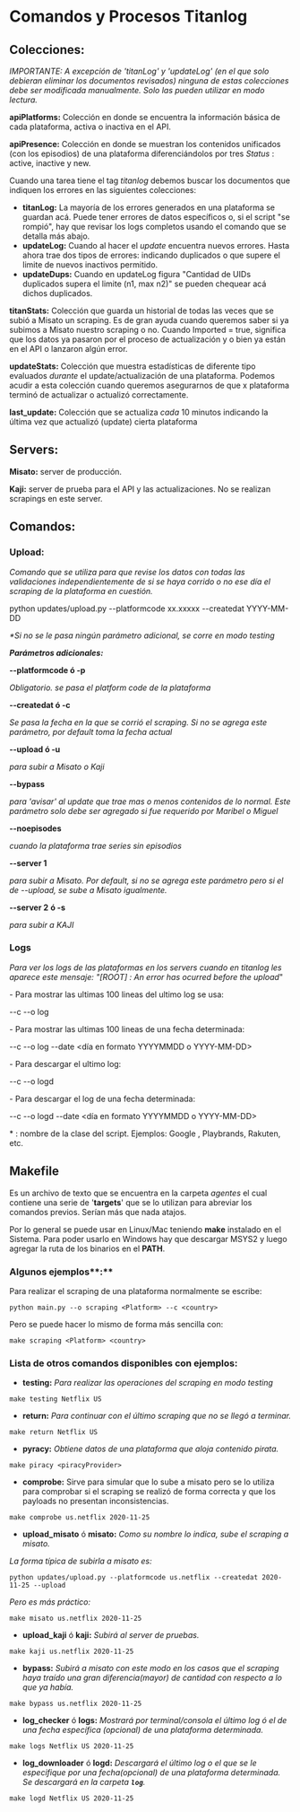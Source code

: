 # Comandos y Procesos Titanlog

Colecciones:
------------

_IMPORTANTE: A excepción de 'titanLog' y 'updateLog' (en el que solo debieran eliminar los documentos revisados) ninguna de estas colecciones debe ser modificada manualmente. Solo las pueden utilizar en modo lectura._

  

**apiPlatforms:** Colección en donde se encuentra la información básica de cada plataforma, activa o inactiva en el API.

  

**apiPresence:** Colección en donde se muestran los contenidos unificados (con los episodios) de una plataforma diferenciándolos por tres _Status_ : active, inactive y new.

  

Cuando una tarea tiene el tag _titanlog_ debemos buscar los documentos que indiquen los errores en las siguientes colecciones:

  

*   **titanLog:** La mayoría de los errores generados en una plataforma se guardan acá. Puede tener errores de datos específicos o, si el script "se rompió", hay que revisar los logs completos usando el comando que se detalla más abajo.
*   **updateLog:** Cuando al hacer el _update_ encuentra nuevos errores. Hasta ahora trae dos tipos de errores: indicando duplicados o que supere el limite de nuevos inactivos permitido.
*   **updateDups:** Cuando en updateLog figura "Cantidad de UIDs duplicados supera el limite (n1, max n2)" se pueden chequear acá dichos duplicados.

  

**titanStats:** Colección que guarda un historial de todas las veces que se subió a Misato un scraping. Es de gran ayuda cuando queremos saber si ya subimos a Misato nuestro scraping o no. Cuando Imported = true, significa que los datos ya pasaron por el proceso de actualización y o bien ya están en el API o lanzaron algún error.

  

**updateStats:** Colección que muestra estadísticas de diferente tipo evaluados _durante_ el update/actualización de una plataforma. Podemos acudir a esta colección cuando queremos asegurarnos de que x plataforma terminó de actualizar o actualizó correctamente.

  

**last\_update:** Colección que se actualiza _cada_ 10 minutos indicando la última vez que actualizó (update) cierta plataforma

  

  

Servers:
--------

  

**Misato:** server de producción.

  

**Kaji:** server de prueba para el API y las actualizaciones. No se realizan scrapings en este server.

  

  

**Comandos:**
-------------

  

### **Upload:**

_Comando que se utiliza para que revise los datos con todas las validaciones independientemente de si se haya corrido o no ese día el scraping de la plataforma en cuestión._

  

python updates/upload.py --platformcode xx.xxxxx --createdat YYYY-MM-DD

  

_\*Si no se le pasa ningún parámetro adicional, se corre en modo_ _testing_

  

**_Parámetros adicionales:_**

  

**\--platformcode ó -p**

_Obligatorio. se pasa el platform code de la plataforma_

  

**\--createdat ó -c**

_Se pasa la fecha en la que se corrió el scraping. Si no se agrega este parámetro, por default toma la fecha actual_

  

**\--upload ó -u**

_para subir a Misato o Kaji_

  

**\--bypass**

_para 'avisar' al update que trae mas o menos contenidos de lo normal. Este parámetro solo debe ser agregado si fue requerido por Maribel o Miguel_

  

**\--noepisodes**

_cuando la plataforma trae series sin episodios_

  

**\--server 1**

_para subir a Misato. Por default, si no se agrega este parámetro pero si el de --upload, se sube a Misato igualmente._

  

**\--server 2** **ó -s**

_para subir a KAJI_

  

  

### **Logs**

_Para ver los logs de las plataformas en los servers cuando en titanlog les aparece este mensaje: "\[ROOT\] : An error has ocurred before the upload_"

  

\- Para mostrar las ultimas 100 lineas del ultimo log se usa:

<Platform> --c <country> --o log

  

\- Para mostrar las ultimas 100 lineas de una fecha determinada:

<Platform> --c <country> --o log --date <día en formato YYYYMMDD o YYYY-MM-DD>

  

\- Para descargar el ultimo log:

<Platform>--c <country> --o logd

  

\- Para descargar el log de una fecha determinada:

<Platform> --c <country> --o logd --date <día en formato YYYYMMDD o YYYY-MM-DD>

  

\*<Platform> : nombre de la clase del script. Ejemplos: Google , Playbrands, Rakuten, etc.

  

  

**Makefile**
------------

Es un archivo de texto que se encuentra en la carpeta _agentes_ el cual contiene una serie de '**targets**' que se lo utilizan para abreviar los comandos previos. Serían más que nada atajos.

Por lo general se puede usar en Linux/Mac teniendo **make** instalado en el Sistema. Para poder usarlo en Windows hay que descargar MSYS2 y luego agregar la ruta de los binarios en el **PATH**.

  

### **Algunos ejemplos****:**

Para realizar el scraping de una plataforma normalmente se escribe:

```
python main.py --o scraping <Platform> --c <country>
```

Pero se puede hacer lo mismo de forma más sencilla con:

```
make scraping <Platform> <country>
```

  

### Lista de otros comandos disponibles con ejemplos:

*   **testing:** _Para realizar las operaciones del scraping en modo testing_

```
make testing Netflix US
```

  

*   **return:** _Para continuar con el último scraping que no se llegó a terminar._

```
make return Netflix US
```

  

*   **pyracy:** _Obtiene datos de una plataforma que aloja contenido pirata._

```
make piracy <piracyProvider>
```

  

*   **comprobe:** Sirve para simular que lo sube a misato pero se lo utiliza para comprobar si el scraping se realizó de forma correcta y que los payloads no presentan inconsistencias.

```
make comprobe us.netflix 2020-11-25
```

  

*   **upload\_misato** ó **misato:** _Como su nombre lo indica, sube el scraping a misato._

_La forma típica de subirla a misato es:_

```
python updates/upload.py --platformcode us.netflix --createdat 2020-11-25 --upload
```

_Pero es más práctico:_

```
make misato us.netflix 2020-11-25
```

  

*   **upload\_kaji** ó **kaji:** _Subirá al server de pruebas._

```
make kaji us.netflix 2020-11-25
```

  

*   **bypass:** _Subirá a misato con este modo en los casos que el scraping haya traído una gran diferencia(mayor) de cantidad con respecto a lo que ya había._

```
make bypass us.netflix 2020-11-25
```

  

*   **log\_checker** ó **logs:** _Mostrará por terminal/consola el último log ó el de una fecha específica (opcional) de una plataforma determinada._

```
make logs Netflix US 2020-11-25
```

  

*   **log\_downloader** ó **logd:** _Descargará el último log o el que se le especifique por una fecha(opcional) de una plataforma determinada. Se descargará en la carpeta_ **_`log`_**_._

```
make logd Netflix US 2020-11-25
```